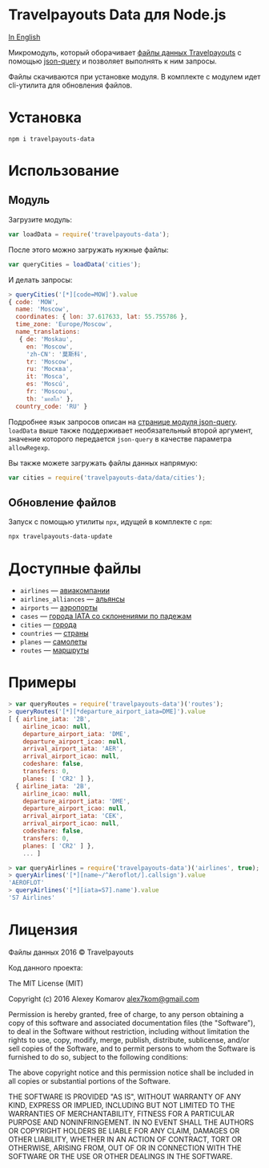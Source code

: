 # Travelpayouts Data для Node.js

[In English](README-en.md)

Микромодуль, который оборачивает [файлы данных Travelpayouts](https://support.travelpayouts.com/hc/ru/articles/203956163#09) с помощью [json-query](https://github.com/mmckegg/json-query) и позволяет выполнять к ним запросы.

Файлы скачиваются при установке модуля. В комплекте с модулем идет cli-утилита для обновления файлов.

# Установка

```
npm i travelpayouts-data
```

# Использование

## Модуль

Загрузите модуль:

```js
var loadData = require('travelpayouts-data');
```

После этого можно загружать нужные файлы:

```js
var queryCities = loadData('cities');
```

И делать запросы:

```js
> queryCities('[*][code=MOW]').value
{ code: 'MOW',
  name: 'Moscow',
  coordinates: { lon: 37.617633, lat: 55.755786 },
  time_zone: 'Europe/Moscow',
  name_translations:
   { de: 'Moskau',
     en: 'Moscow',
     'zh-CN': '莫斯科',
     tr: 'Moscow',
     ru: 'Москва',
     it: 'Mosca',
     es: 'Moscú',
     fr: 'Moscou',
     th: 'มอสโก' },
  country_code: 'RU' }
```

Подробнее язык запросов описан на [странице модуля json-query](https://github.com/mmckegg/json-query). `loadData` выше также поддерживает необязательный второй аргумент, значение которого передается `json-query` в качестве параметра `allowRegexp`.

Вы также можете загружать файлы данных напрямую:

```js
var cities = require('travelpayouts-data/data/cities');
```

## Обновление файлов

Запуск с помощью утилиты `npx`, идущей в комплекте с `npm`:

```
npx travelpayouts-data-update
```

# Доступные файлы

* `airlines` — [авиакомпании](https://support.travelpayouts.com/hc/ru/articles/203956163#12)
* `airlines_alliances` — [альянсы](https://support.travelpayouts.com/hc/ru/articles/203956163#13)
* `airports` — [аэропорты](https://support.travelpayouts.com/hc/ru/articles/203956163#11)
* `cases` — [города IATA со склонениями по падежам](https://support.travelpayouts.com/hc/ru/articles/203956063-%D0%91%D0%B0%D0%B7%D1%8B-IATA)
* `cities` — [города](https://support.travelpayouts.com/hc/ru/articles/203956163#10)
* `countries` — [страны](https://support.travelpayouts.com/hc/ru/articles/203956163#09)
* `planes` — [самолеты](https://support.travelpayouts.com/hc/ru/articles/203956163#14)
* `routes` — [маршруты](https://support.travelpayouts.com/hc/ru/articles/203956163#15)

# Примеры

```js
> var queryRoutes = require('travelpayouts-data')('routes');
> queryRoutes('[*][*departure_airport_iata=DME]').value
[ { airline_iata: '2B',
    airline_icao: null,
    departure_airport_iata: 'DME',
    departure_airport_icao: null,
    arrival_airport_iata: 'AER',
    arrival_airport_icao: null,
    codeshare: false,
    transfers: 0,
    planes: [ 'CR2' ] },
  { airline_iata: '2B',
    airline_icao: null,
    departure_airport_iata: 'DME',
    departure_airport_icao: null,
    arrival_airport_iata: 'CEK',
    arrival_airport_icao: null,
    codeshare: false,
    transfers: 0,
    planes: [ 'CR2' ] },
    ... ]
```

```js
> var queryAirlines = require('travelpayouts-data')('airlines', true);
> queryAirlines('[*][name~/^Aeroflot/].callsign').value
'AEROFLOT'
> queryAirlines('[*][iata=S7].name').value
'S7 Airlines'
```

# Лицензия

Файлы данных 2016 © Travelpayouts

Код данного проекта:

The MIT License (MIT)

Copyright (c) 2016 Alexey Komarov <alex7kom@gmail.com>

Permission is hereby granted, free of charge, to any person obtaining a copy of
this software and associated documentation files (the "Software"), to deal in
the Software without restriction, including without limitation the rights to
use, copy, modify, merge, publish, distribute, sublicense, and/or sell copies of
the Software, and to permit persons to whom the Software is furnished to do so,
subject to the following conditions:

The above copyright notice and this permission notice shall be included in all
copies or substantial portions of the Software.

THE SOFTWARE IS PROVIDED "AS IS", WITHOUT WARRANTY OF ANY KIND, EXPRESS OR
IMPLIED, INCLUDING BUT NOT LIMITED TO THE WARRANTIES OF MERCHANTABILITY, FITNESS
FOR A PARTICULAR PURPOSE AND NONINFRINGEMENT. IN NO EVENT SHALL THE AUTHORS OR
COPYRIGHT HOLDERS BE LIABLE FOR ANY CLAIM, DAMAGES OR OTHER LIABILITY, WHETHER
IN AN ACTION OF CONTRACT, TORT OR OTHERWISE, ARISING FROM, OUT OF OR IN
CONNECTION WITH THE SOFTWARE OR THE USE OR OTHER DEALINGS IN THE SOFTWARE.
